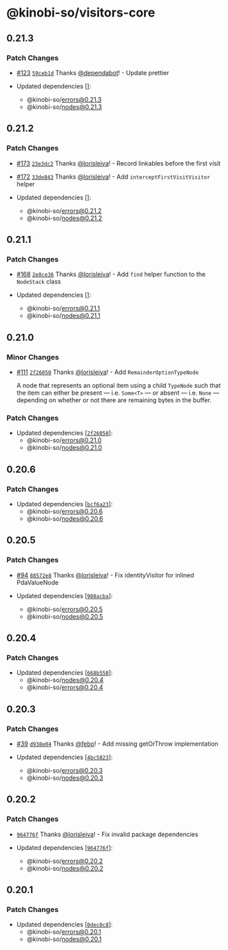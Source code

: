 # @kinobi-so/visitors-core

## 0.21.3

### Patch Changes

-   [#123](https://github.com/kinobi-so/kinobi/pull/123) [`59ceb1d`](https://github.com/kinobi-so/kinobi/commit/59ceb1d7803307b3a1a5e23ea3267934ad87bfc6) Thanks [@dependabot](https://github.com/apps/dependabot)! - Update prettier

-   Updated dependencies []:
    -   @kinobi-so/errors@0.21.3
    -   @kinobi-so/nodes@0.21.3

## 0.21.2

### Patch Changes

-   [#173](https://github.com/kinobi-so/kinobi/pull/173) [`23e3dc2`](https://github.com/kinobi-so/kinobi/commit/23e3dc2da6072fefc40e8205c19e44b646aa40a0) Thanks [@lorisleiva](https://github.com/lorisleiva)! - Record linkables before the first visit

-   [#172](https://github.com/kinobi-so/kinobi/pull/172) [`33de843`](https://github.com/kinobi-so/kinobi/commit/33de84386af661dc870b248b5301dafe1df2aba2) Thanks [@lorisleiva](https://github.com/lorisleiva)! - Add `interceptFirstVisitVisitor` helper

-   Updated dependencies []:
    -   @kinobi-so/errors@0.21.2
    -   @kinobi-so/nodes@0.21.2

## 0.21.1

### Patch Changes

-   [#168](https://github.com/kinobi-so/kinobi/pull/168) [`2e8ce36`](https://github.com/kinobi-so/kinobi/commit/2e8ce36af43a853673b0805c86a62672869de487) Thanks [@lorisleiva](https://github.com/lorisleiva)! - Add `find` helper function to the `NodeStack` class

-   Updated dependencies []:
    -   @kinobi-so/errors@0.21.1
    -   @kinobi-so/nodes@0.21.1

## 0.21.0

### Minor Changes

-   [#111](https://github.com/kinobi-so/kinobi/pull/111) [`2f26050`](https://github.com/kinobi-so/kinobi/commit/2f26050ddbcbdefcefbd853e1017a30c94442e1f) Thanks [@lorisleiva](https://github.com/lorisleiva)! - Add `RemainderOptionTypeNode`

    A node that represents an optional item using a child `TypeNode` such that the item can either be present — i.e. `Some<T>` — or absent — i.e. `None` — depending on whether or not there are remaining bytes in the buffer.

### Patch Changes

-   Updated dependencies [[`2f26050`](https://github.com/kinobi-so/kinobi/commit/2f26050ddbcbdefcefbd853e1017a30c94442e1f)]:
    -   @kinobi-so/errors@0.21.0
    -   @kinobi-so/nodes@0.21.0

## 0.20.6

### Patch Changes

-   Updated dependencies [[`bcf6a23`](https://github.com/kinobi-so/kinobi/commit/bcf6a23fa0e0d1f1a064ea6ddcfc9c092190a51f)]:
    -   @kinobi-so/errors@0.20.6
    -   @kinobi-so/nodes@0.20.6

## 0.20.5

### Patch Changes

-   [#94](https://github.com/kinobi-so/kinobi/pull/94) [`88572e8`](https://github.com/kinobi-so/kinobi/commit/88572e8eaffe09b5b8c48c4e9aebfdeb8bc149e6) Thanks [@lorisleiva](https://github.com/lorisleiva)! - Fix identityVisitor for inlined PdaValueNode

-   Updated dependencies [[`908acba`](https://github.com/kinobi-so/kinobi/commit/908acba99cdb0b761ed79aebf6828e23fde97ef8)]:
    -   @kinobi-so/errors@0.20.5
    -   @kinobi-so/nodes@0.20.5

## 0.20.4

### Patch Changes

-   Updated dependencies [[`668b550`](https://github.com/kinobi-so/kinobi/commit/668b550aa2172c24ddb3b8751d91e67e94a93fa4)]:
    -   @kinobi-so/nodes@0.20.4
    -   @kinobi-so/errors@0.20.4

## 0.20.3

### Patch Changes

-   [#39](https://github.com/kinobi-so/kinobi/pull/39) [`d938e04`](https://github.com/kinobi-so/kinobi/commit/d938e04b8cf5765c5bb2b68916b29e892fd5ad70) Thanks [@febo](https://github.com/febo)! - Add missing getOrThrow implementation

-   Updated dependencies [[`4bc5823`](https://github.com/kinobi-so/kinobi/commit/4bc5823377824198bd5a6432d16333b2cb1d8b8c)]:
    -   @kinobi-so/errors@0.20.3
    -   @kinobi-so/nodes@0.20.3

## 0.20.2

### Patch Changes

-   [`964776f`](https://github.com/kinobi-so/kinobi/commit/964776fe73402c236d334032821013674c3b1a5e) Thanks [@lorisleiva](https://github.com/lorisleiva)! - Fix invalid package dependencies

-   Updated dependencies [[`964776f`](https://github.com/kinobi-so/kinobi/commit/964776fe73402c236d334032821013674c3b1a5e)]:
    -   @kinobi-so/errors@0.20.2
    -   @kinobi-so/nodes@0.20.2

## 0.20.1

### Patch Changes

-   Updated dependencies [[`0dec0c8`](https://github.com/kinobi-so/kinobi/commit/0dec0c8fff5e80fafc964416058e4ddf1db2bda0)]:
    -   @kinobi-so/errors@0.20.1
    -   @kinobi-so/nodes@0.20.1
